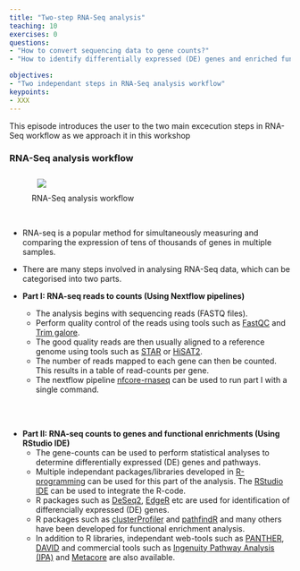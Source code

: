 ```yaml
---
title: "Two-step RNA-Seq analysis"
teaching: 10
exercises: 0
questions:
- "How to convert sequencing data to gene counts?"
- "How to identify differentially expressed (DE) genes and enriched functions?"

objectives:
- "Two independant steps in RNA-Seq analysis workflow"
keypoints:
- XXX
---
```


This episode introduces the user to the two main excecution steps in RNA-Seq workflow as we approach it in this workshop

### RNA-Seq analysis workflow 
<figure>
  <img src="{{ page.root }}/fig/original_pipe_to_nextflowing.png" style="margin:10px"/>
  <figcaption> RNA-Seq analysis workflow </figcaption>
</figure><br>

- RNA-seq is a popular method for simultaneously measuring and comparing the expression of tens of thousands of genes in multiple samples.
- There are many steps involved in analysing RNA-Seq data, which can be categorised into two parts.


- **Part I: RNA-seq reads to counts (Using Nextflow pipelines)**
  * The analysis begins with sequencing reads (FASTQ files).
  * Perform quality control of the reads using tools such as [FastQC](https://www.bioinformatics.babraham.ac.uk/projects/fastqc/) and [Trim galore](https://www.bioinformatics.babraham.ac.uk/projects/trim_galore/).
  * The good quality reads are then usually aligned to a reference genome using tools such as [STAR](https://github.com/alexdobin/STAR) or [HiSAT2](http://daehwankimlab.github.io/hisat2/#:~:text=HISAT2%20is%20a%20fast%20and,to%20a%20single%20reference%20genome.). 
  * The number of reads mapped to each gene can then be counted. This results in a table of read-counts per gene.
  * The nextflow pipeline [nfcore-rnaseq](https://nf-co.re/rnaseq/3.8.1) can be used to run part I  with a single command.
  
<br><br>  
- **Part II: RNA-seq counts to genes and functional enrichments (Using RStudio IDE)** 
  * The gene-counts can be used to perform statistical analyses to determine differentially expressed (DE) genes and pathways.
  * Multiple independant packages/libraries developed in [R-programming](https://www.r-project.org/) can be used for this part of the analysis. The [RStudio IDE](https://www.rstudio.com/) can be used to integrate the R-code. 
  * R packages such as [DeSeq2](https://bioconductor.org/packages/release/bioc/html/DESeq2.html), [EdgeR](https://bioconductor.org/packages/release/bioc/html/edgeR.html) etc are used for identification of differencially expressed (DE) genes.
  * R packages such as [clusterProfiler](https://bioconductor.org/packages/release/bioc/html/clusterProfiler.html) and [pathfindR](https://cran.r-project.org/web/packages/pathfindR/index.html) and many others have been developed for functional enrichment analysis. 
  * In addition to R libraries, independant web-tools such as [PANTHER](http://www.pantherdb.org/), [DAVID](https://david.ncifcrf.gov/) and commercial tools such as [Ingenuity Pathway Analysis (IPA)](https://digitalinsights.qiagen.com/products-overview/discovery-insights-portfolio/analysis-and-visualization/qiagen-ipa/?cmpid=QDI_GA_IPA&gclid=Cj0KCQjwkruVBhCHARIsACVIiOxh5HnHmJy72fRrmfQlnIhUpy2mpaFuVE2ClZDctskvzCoU-XCQerMaAmOhEALw_wcB) and [Metacore](https://clarivate.com/cortellis/webinars/metacore-integrated-pathway-analysis-for-multi-omics-data/) are also available.


